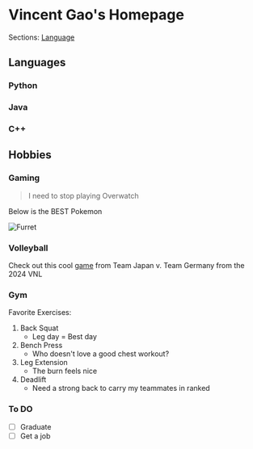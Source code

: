 # **Vincent Gao's Homepage**

Sections:
[Language](#languages)

## Languages

### Python 

### Java

### C++

## Hobbies 

### Gaming

>I need to stop playing Overwatch

Below is the BEST Pokemon

![Furret](https://img.pokemondb.net/artwork/large/furret.jpg)

### Volleyball

Check out this cool [game](https://youtu.be/V-PC4mjsz1Q?si=ZL08VDkrbOUf9KUN) from Team Japan v. Team Germany from the 2024 VNL

### Gym

Favorite Exercises:
1. Back Squat
   - Leg day = Best day
2. Bench Press
   - Who doesn't love a good chest workout?
3. Leg Extension
   - The burn feels nice 
4. Deadlift
   - Need a strong back to carry my teammates in ranked

### To DO
- [ ] Graduate
- [ ] Get a job